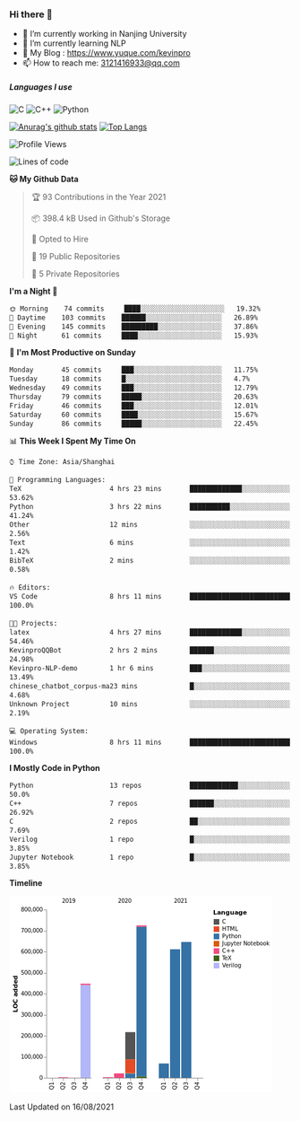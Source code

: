 ### Hi there 👋

- 🔭 I’m currently working in Nanjing University
- 🌱 I’m currently learning NLP
- 👯 My Blog : https://www.yuque.com/kevinpro
- 📫 How to reach me: 3121416933@qq.com

##### Languages I use
![C](https://img.shields.io/badge/-C-000000?style=flat&logo=c)
![C++](https://img.shields.io/badge/-C++-000000?style=flat&logo=c%2B%2B)
![Python](https://img.shields.io/badge/-Python-000000?style=flat&logo=python)

[![Anurag's github stats](https://github-readme-stats.vercel.app/api?username=Ricardokevins)](https://github.com/anuraghazra/github-readme-stats)
[![Top Langs](https://github-readme-stats.vercel.app/api/top-langs/?username=Ricardokevins)](https://github.com/anuraghazra/github-readme-stats)

<!--START_SECTION:waka-->
![Profile Views](http://img.shields.io/badge/Profile%20Views-0-blue)

![Lines of code](https://img.shields.io/badge/From%20Hello%20World%20I%27ve%20Written-2.7%20million%20lines%20of%20code-blue)

**🐱 My Github Data** 

> 🏆 93 Contributions in the Year 2021
 > 
> 📦 398.4 kB Used in Github's Storage 
 > 
> 💼 Opted to Hire
 > 
> 📜 19 Public Repositories 
 > 
> 🔑 5 Private Repositories  
 > 
**I'm a Night 🦉** 

```text
🌞 Morning    74 commits     ████░░░░░░░░░░░░░░░░░░░░░   19.32% 
🌆 Daytime    103 commits    ██████░░░░░░░░░░░░░░░░░░░   26.89% 
🌃 Evening    145 commits    █████████░░░░░░░░░░░░░░░░   37.86% 
🌙 Night      61 commits     ████░░░░░░░░░░░░░░░░░░░░░   15.93%

```
📅 **I'm Most Productive on Sunday** 

```text
Monday       45 commits     ███░░░░░░░░░░░░░░░░░░░░░░   11.75% 
Tuesday      18 commits     █░░░░░░░░░░░░░░░░░░░░░░░░   4.7% 
Wednesday    49 commits     ███░░░░░░░░░░░░░░░░░░░░░░   12.79% 
Thursday     79 commits     █████░░░░░░░░░░░░░░░░░░░░   20.63% 
Friday       46 commits     ███░░░░░░░░░░░░░░░░░░░░░░   12.01% 
Saturday     60 commits     ████░░░░░░░░░░░░░░░░░░░░░   15.67% 
Sunday       86 commits     █████░░░░░░░░░░░░░░░░░░░░   22.45%

```


📊 **This Week I Spent My Time On** 

```text
⌚︎ Time Zone: Asia/Shanghai

💬 Programming Languages: 
TeX                      4 hrs 23 mins       █████████████░░░░░░░░░░░░   53.62% 
Python                   3 hrs 22 mins       ██████████░░░░░░░░░░░░░░░   41.24% 
Other                    12 mins             ░░░░░░░░░░░░░░░░░░░░░░░░░   2.56% 
Text                     6 mins              ░░░░░░░░░░░░░░░░░░░░░░░░░   1.42% 
BibTeX                   2 mins              ░░░░░░░░░░░░░░░░░░░░░░░░░   0.58%

🔥 Editors: 
VS Code                  8 hrs 11 mins       █████████████████████████   100.0%

🐱‍💻 Projects: 
latex                    4 hrs 27 mins       █████████████░░░░░░░░░░░░   54.46% 
KevinproQQBot            2 hrs 2 mins        ██████░░░░░░░░░░░░░░░░░░░   24.98% 
Kevinpro-NLP-demo        1 hr 6 mins         ███░░░░░░░░░░░░░░░░░░░░░░   13.49% 
chinese_chatbot_corpus-ma23 mins             █░░░░░░░░░░░░░░░░░░░░░░░░   4.68% 
Unknown Project          10 mins             ░░░░░░░░░░░░░░░░░░░░░░░░░   2.19%

💻 Operating System: 
Windows                  8 hrs 11 mins       █████████████████████████   100.0%

```

**I Mostly Code in Python** 

```text
Python                   13 repos            ████████████░░░░░░░░░░░░░   50.0% 
C++                      7 repos             ██████░░░░░░░░░░░░░░░░░░░   26.92% 
C                        2 repos             ██░░░░░░░░░░░░░░░░░░░░░░░   7.69% 
Verilog                  1 repo              █░░░░░░░░░░░░░░░░░░░░░░░░   3.85% 
Jupyter Notebook         1 repo              █░░░░░░░░░░░░░░░░░░░░░░░░   3.85%

```


**Timeline**

![Chart not found](https://raw.githubusercontent.com/Ricardokevins/Ricardokevins/master/charts/bar_graph.png) 


 Last Updated on 16/08/2021
<!--END_SECTION:waka-->
